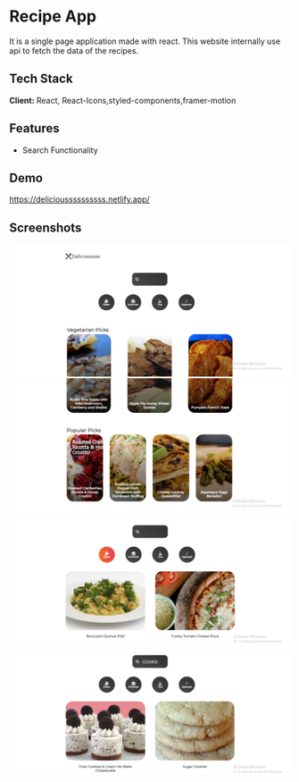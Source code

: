 
# Recipe App

It is a single page application made with react. This website internally use api to fetch the data of the recipes.


## Tech Stack

**Client:** React, React-Icons,styled-components,framer-motion


## Features

- Search Functionality



## Demo

https://delicioussssssssss.netlify.app/

## Screenshots
<kbd>![App Screenshot](https://github.com/ajaychordiya/Recipe/blob/main/image/home1.PNG)</kbd>
<kbd>![App Screenshot](https://github.com/ajaychordiya/Recipe/blob/main/image/home2.PNG)</kbd>
<kbd>![App Screenshot](https://github.com/ajaychordiya/Recipe/blob/main/image/category.PNG)</kbd>
<kbd>![App Screenshot](https://github.com/ajaychordiya/Recipe/blob/main/image/search.png)</kbd>
